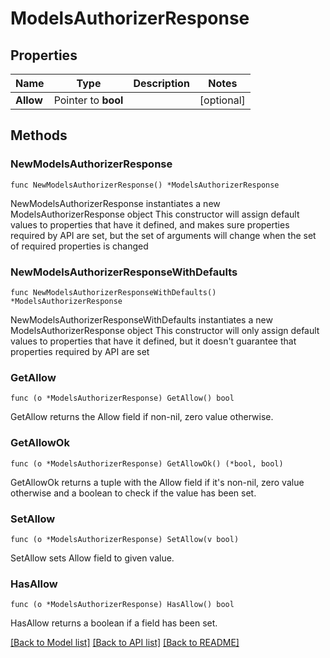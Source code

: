 # ModelsAuthorizerResponse

## Properties

Name | Type | Description | Notes
------------ | ------------- | ------------- | -------------
**Allow** | Pointer to **bool** |  | [optional] 

## Methods

### NewModelsAuthorizerResponse

`func NewModelsAuthorizerResponse() *ModelsAuthorizerResponse`

NewModelsAuthorizerResponse instantiates a new ModelsAuthorizerResponse object
This constructor will assign default values to properties that have it defined,
and makes sure properties required by API are set, but the set of arguments
will change when the set of required properties is changed

### NewModelsAuthorizerResponseWithDefaults

`func NewModelsAuthorizerResponseWithDefaults() *ModelsAuthorizerResponse`

NewModelsAuthorizerResponseWithDefaults instantiates a new ModelsAuthorizerResponse object
This constructor will only assign default values to properties that have it defined,
but it doesn't guarantee that properties required by API are set

### GetAllow

`func (o *ModelsAuthorizerResponse) GetAllow() bool`

GetAllow returns the Allow field if non-nil, zero value otherwise.

### GetAllowOk

`func (o *ModelsAuthorizerResponse) GetAllowOk() (*bool, bool)`

GetAllowOk returns a tuple with the Allow field if it's non-nil, zero value otherwise
and a boolean to check if the value has been set.

### SetAllow

`func (o *ModelsAuthorizerResponse) SetAllow(v bool)`

SetAllow sets Allow field to given value.

### HasAllow

`func (o *ModelsAuthorizerResponse) HasAllow() bool`

HasAllow returns a boolean if a field has been set.


[[Back to Model list]](../README.md#documentation-for-models) [[Back to API list]](../README.md#documentation-for-api-endpoints) [[Back to README]](../README.md)


